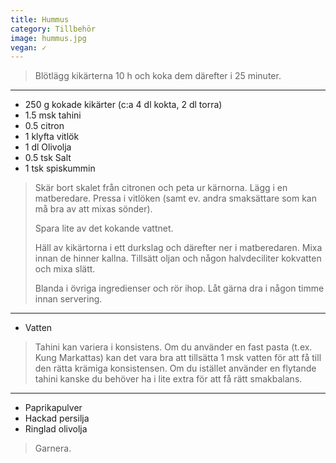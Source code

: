 ```yaml
---
title: Hummus
category: Tillbehör
image: hummus.jpg
vegan: ✓
---
```


> Blötlägg kikärterna 10 h och koka dem därefter i 25 minuter.

---

- 250 g kokade kikärter (c:a 4 dl kokta, 2 dl torra)
- 1.5 msk tahini 
- 0.5 citron
- 1 klyfta vitlök
- 1 dl Olivolja
- 0.5 tsk Salt
- 1 tsk spiskummin

> Skär bort skalet från citronen och peta ur kärnorna. Lägg i en matberedare. Pressa i vitlöken (samt ev. andra smaksättare som kan må bra av att mixas sönder).
> 
> Spara lite av det kokande vattnet.
> 
> Häll av kikärtorna i ett durkslag och därefter ner i matberedaren. Mixa innan de hinner kallna. Tillsätt oljan och någon halvdeciliter kokvatten och mixa slätt.
> 
> Blanda i övriga ingredienser och rör ihop.
> Låt gärna dra i någon timme innan servering.

---

- Vatten

> Tahini kan variera i konsistens. Om du använder en fast pasta (t.ex. Kung Markattas) kan det vara bra att tillsätta 1 msk vatten för att få till den rätta krämiga konsistensen. Om du istället använder en flytande tahini kanske du behöver ha i lite extra för att få rätt smakbalans.

---

- Paprikapulver
- Hackad persilja
- Ringlad olivolja

> Garnera.